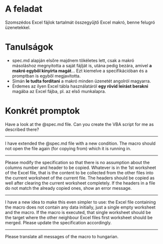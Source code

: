 # A feladat

Szomszédos Excel fájlok tartalmát összegyűjtő Excel makró, benne felugró üzenetekkel.

# Tanulságok

- spec.md alapján elsőre majdnem tökéletes lett, csak a makró másoláshoz megnyitotta a saját fájlját is, utána pedig bezára, amivel **a makró egyből kinyírta magát**... Ezt kiemelve a specifikációban és a promptban is egyből megjavította.
- Simán **le tudta fordítani** a makró minden üzenetét angolról magyarra.
- Érdemes az ilyen Excel tábla használatáról **egy rövid leírást berakni** magába az Excel fájba, pl. az első munkalapra.

# Konkrét promptok

Have a look at the @spec.md file. Can you create the VBA script for me as described there?

---

I have extended the @spec.md file with a new condition. The macro should not open the file again (for copying from) which it is running in.

---

Please modify the specification so that there is no assumption about the columns number and header to be copied. Whatever is in the 1st worksheet of the Excel file, that is the content to be collected from the other files into the current worksheet of the current file. The headers should be copied as well after clearing the current worksheet completely. If the headers in a file do not match the already copied ones, show an error message.

----

I have a new idea to make this even simpler to use: the Excel file containing the macro does not contain any data initially, just a single empty worksheet and the macro. If the macro is executed, that single worksheet should be the target where the other neighbour Excel files first worksheet should be merged. Please update the specification accordingly.

---

Please translate all messages of the macro to hungarian.

